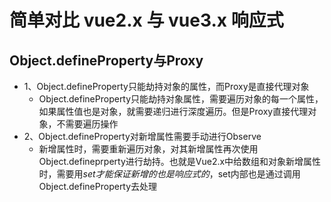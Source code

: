 # 简单对比 vue2.x 与 vue3.x 响应式

## Object.defineProperty与Proxy
  - 1、Object.defineProperty只能劫持对象的属性，而Proxy是直接代理对象
    - Object.defineProperty只能劫持对象属性，需要遍历对象的每一个属性，如果属性值也是对象，就需要递归进行深度遍历。但是Proxy直接代理对象，不需要遍历操作
  - 2、Object.defineProperty对新增属性需要手动进行Observe
    - 新增属性时，需要重新遍历对象，对其新增属性再次使用Object.defineprperty进行劫持。也就是Vue2.x中给数组和对象新增属性时，需要用$set才能保证新增的也是响应式的，$set内部也是通过调用Object.defineProperty去处理